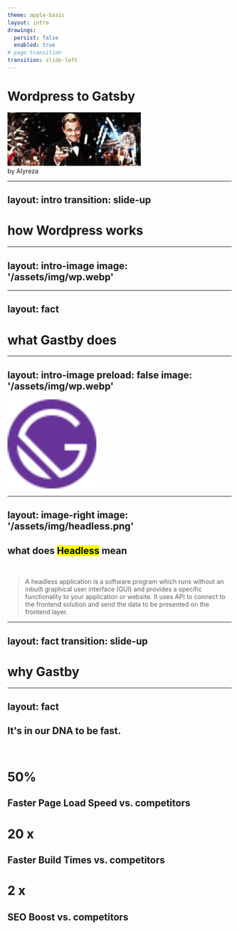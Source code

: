 ```yaml
---
theme: apple-basic
layout: intro
drawings:
  persist: false
  enabled: true
# page transition
transition: slide-left
---
```


# Wordpress to Gatsby
<img style="width: 300px" src="/assets/img/gatsby.gif" />
<div class="absolute bottom-10">
  <span class="font-700">
    by Alyreza
  </span>
</div>

<!--
The last comment block of each slide will be treated as slide notes. It will be visible and editable in Presenter Mode along with the slide. [Read more in the docs](https://sli.dev/guide/syntax.html#notes)
-->

---
layout: intro
transition: slide-up
---
# how Wordpress works

---
layout: intro-image
image: '/assets/img/wp.webp'
---

---
layout: fact
---

# what Gastby does

---
layout: intro-image
preload: false
image: '/assets/img/wp.webp'
---

<img v-motion
      :initial="{ x: 800, y: 2000 }"
      :enter="{ x: 400,y: 130, scale: 1.3 ,opacity: 1, transition: { delay: 300, duration: 2000 } }"
      class="absolute top-0 left-0 right-0 bottom-0"  style="width: 200px; height: 200px;" src="/assets/img/gatsby.svg" />

---
layout: image-right
image: '/assets/img/headless.png'
---

<h2>what does <mark>Headless</mark> mean</h2>
<br />
<blockquote>
A headless application is a software program which runs without an inbuilt graphical user interface (GUI) and provides a specific functionality to your application or website. It uses API to connect to the frontend solution and send the data to be presented on the frontend layer.
</blockquote>

---
layout: fact
transition: slide-up
---

# why Gastby


---
layout: fact
---

<h2>It's in our DNA to be fast.</h2>
<br />
<div>
  <div>
    <h1>50%</h1>
    <h2>Faster Page Load Speed vs. competitors</h2>
  </div>
  <div>
    <h1>20 x</h1>
    <h2>Faster Build Times vs. competitors</h2>
  </div>
  <div>
    <h1>2 x</h1>
    <h2>SEO Boost vs. competitors</h2>
  </div>
</div>
